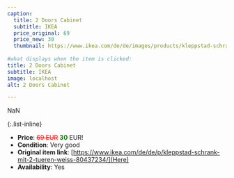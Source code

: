```yaml
---
caption:
  title: 2 Doors Cabinet
  subtitle: IKEA
  price_original: 69
  price_new: 30
  thumbnail: https://www.ikea.com/de/de/images/products/kleppstad-schrank-mit-2-tueren-weiss__0733324_pe748781_s5.jpg
  
#what displays when the item is clicked:
title: 2 Doors Cabinet
subtitle: IKEA
image: localhost
alt: 2 Doors Cabinet

---
```

NaN

{:.list-inline} 
- **Price**: <span style="color:red"><del>69 EUR</del></span> <span style="color:green">**30**</span> EUR!
- **Condition**: Very good
- **Original item link**: [https://www.ikea.com/de/de/p/kleppstad-schrank-mit-2-tueren-weiss-80437234/](Here)
- **Availability**: Yes
